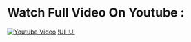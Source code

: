 # Watch Full Video On Youtube : 
[![Youtube Video ](https://www.youtube.com/watch?v=4SvY2B0_JhE&t=23s)](https://www.youtube.com/watch?v=4SvY2B0_JhE&t=23s)
[!UI ](https://github.com/cppqtdev/Sport-Car-Instrumental-Cluster/blob/main/screenshot/1.png)
[!UI ](https://github.com/cppqtdev/Sport-Car-Instrumental-Cluster/blob/main/screenshot/2.png)
